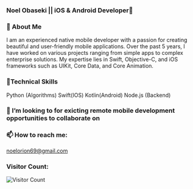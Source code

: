 ### Noel Obaseki || iOS & Android Developer👋

 
### 💬 About Me

I am an experienced native mobile developer with a passion for creating beautiful and user-friendly mobile applications. Over the past 5 years, I have worked on various projects ranging from simple apps to complex enterprise solutions. My expertise lies in Swift, Objective-C, and iOS frameworks such as UIKit, Core Data, and Core Animation.




### 🔭Technical Skills


Python (Algorithms) 
Swift(IOS)
Kotlin(Android) 
Node.js (Backend)


### 👯 I’m looking to for exicting remote mobile development opportunities to collaborate on 


### 📫 How to reach me:

noelorion69@gmail.com

### Visitor Count:
![Visitor Count](https://profile-counter.glitch.me/{sageseid}/count.svg)
